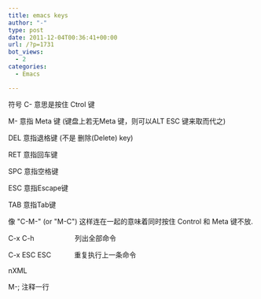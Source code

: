 ```yaml
---
title: emacs keys
author: "-"
type: post
date: 2011-12-04T00:36:41+00:00
url: /?p=1731
bot_views:
  - 2
categories:
  - Emacs

---
```

符号 C- 意思是按住 Ctrol 键
  
M- 意指 Meta 键 (键盘上若无Meta 键，则可以ALT ESC 键来取而代之)
  
DEL 意指退格键 (不是 删除(Delete) key)
  
RET 意指回车键
  
SPC 意指空格键
  
ESC 意指Escape键
  
TAB 意指Tab键

像 "C-M-" (or "M-C") 这样连在一起的意味着同时按住 Control 和 Meta 键不放.

C-x C-h                     列出全部命令
  
C-x ESC ESC            重复执行上一条命令

nXML

M-; 注释一行